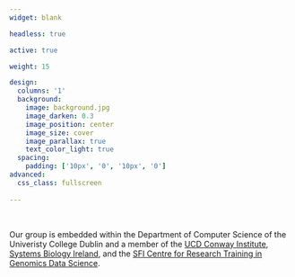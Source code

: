 ```yaml
---
widget: blank

headless: true 

active: true

weight: 15 

design:
  columns: '1'
  background:
    image: background.jpg
    image_darken: 0.3
    image_position: center
    image_size: cover
    image_parallax: true
    text_color_light: true
  spacing:
    padding: ['10px', '0', '10px', '0']
advanced:
  css_class: fullscreen
  
---
```


<br>

Our group is embedded within the Department of Computer Science of the Univeristy College Dublin and a member of the [UCD Conway Institute](https://www.ucd.ie/conway/), [Systems Biology Ireland](https://www.ucd.ie/sbi/), and the [SFI Centre for Research Training in Genomics Data Science](https://genomicsdatascience.ie).  
